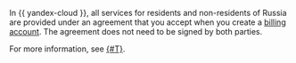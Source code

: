 In {{ yandex-cloud }}, all services for residents and non-residents of Russia are provided under an agreement that you accept when you create a [billing account](../concepts/billing-account.md). The agreement does not need to be signed by both parties.

For more information, see [{#T}](../concepts/contract.md).

